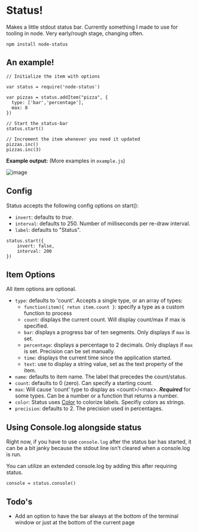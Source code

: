 # Status!

Makes a little stdout status bar. Currently something I made to use for tooling in node.
Very early/rough stage, changing often.

```
npm install node-status
```

## An example!
	// Initialize the item with options

	var status = require('node-status')

	var pizzas = status.addItem("pizza", {
	  type: ['bar','percentage'],
	  max: 8
	})

	// Start the status-bar
	status.start()

	// Increment the item whenever you need it updated
	pizzas.inc()
	pizzas.inc(3)


**Example output:** (More examples in `example.js`)

![image](http://f.cl.ly/items/1O3P0D1g0v1O373u1T1y/animated_status_bar.gif)



## Config
Status accepts the following config options on start():
+ `invert`: defaults to *true*.
+ `interval`: defaults to 250. Number of milliseconds per re-draw interval.
+ `label`: defaults to "Status".

```
status.start({
	invert: false,
	interval: 200
})
```

## Item Options

All item options are optional.

+ `type`: defaults to 'count'. Accepts a single type, or an array of types:
	+ `function(item){ retun item.count }`: specify a type as a custom function to process
	+ `count`: displays the current count. Will display count/max if max is specified.
	+ `bar`: displays a progress bar of ten segments. Only displays if `max` is set.
	+ `percentage`: displays a percentage to 2 decimals. Only displays if `max` is set. Precision can be set manually.
	+ `time`: displays the current time since the application started.
	+ `text`: use to display a string value, set as the text property of the item.
+ `name`: defaults to item name. The label that precedes the count/status.
+ `count`: defaults to 0 (zero). Can specify a starting count.
+ `max`: Will cause 'count' type to display as \<count>/\<max>. ***Required*** for some types. Can be a number or a function that returns a number.
+ `color`: Status uses [Color](https://github.com/Marak/colors.js) to colorize labels. Specifiy colors as strings.
+ `precision`: defaults to 2. The precision used in percentages.



## Using Console.log alongside status
Right now, if you have to use `console.log` after the status bar has started, it can be a bit janky because the stdout line isn't cleared when a console.log is run.

You can utilize an extended console.log by adding this after requiring status.

	console = status.console()


## Todo's
+ Add an option to have the bar always at the bottom of the terminal window or just at the bottom of the current page
